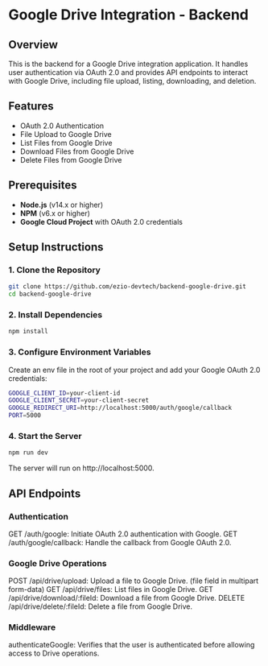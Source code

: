 # Google Drive Integration - Backend

## Overview

This is the backend for a Google Drive integration application. It handles user authentication via OAuth 2.0 and provides API endpoints to interact with Google Drive, including file upload, listing, downloading, and deletion.

## Features

- OAuth 2.0 Authentication
- File Upload to Google Drive
- List Files from Google Drive
- Download Files from Google Drive
- Delete Files from Google Drive

## Prerequisites

- **Node.js** (v14.x or higher)
- **NPM** (v6.x or higher)
- **Google Cloud Project** with OAuth 2.0 credentials

## Setup Instructions

### 1. Clone the Repository

```bash
git clone https://github.com/ezio-devtech/backend-google-drive.git
cd backend-google-drive
```

### 2. Install Dependencies

```bash
npm install
```

### 3. Configure Environment Variables
Create an env file in the root of your project and add your Google OAuth 2.0 credentials:

```bash
GOOGLE_CLIENT_ID=your-client-id
GOOGLE_CLIENT_SECRET=your-client-secret
GOOGLE_REDIRECT_URI=http://localhost:5000/auth/google/callback
PORT=5000
```

### 4. Start the Server

```bash
npm run dev
```
The server will run on http://localhost:5000.

## API Endpoints
### Authentication
GET /auth/google: Initiate OAuth 2.0 authentication with Google.
GET /auth/google/callback: Handle the callback from Google OAuth 2.0.
### Google Drive Operations
POST /api/drive/upload: Upload a file to Google Drive. (file field in multipart form-data)
GET /api/drive/files: List files in Google Drive.
GET /api/drive/download/:fileId: Download a file from Google Drive.
DELETE /api/drive/delete/:fileId: Delete a file from Google Drive.
### Middleware
authenticateGoogle: Verifies that the user is authenticated before allowing access to Drive operations.